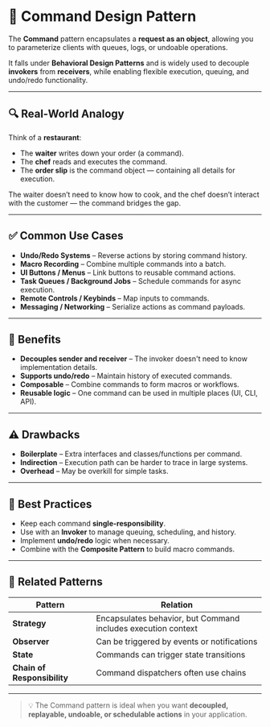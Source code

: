 # 🧾 Command Design Pattern

The **Command** pattern encapsulates a **request as an object**, allowing you to parameterize clients with queues, logs, or undoable operations.

It falls under **Behavioral Design Patterns** and is widely used to decouple **invokers** from **receivers**, while enabling flexible execution, queuing, and undo/redo functionality.

---

## 🔍 Real-World Analogy

Think of a **restaurant**:

- The **waiter** writes down your order (a command).
- The **chef** reads and executes the command.
- The **order slip** is the command object — containing all details for execution.

The waiter doesn’t need to know how to cook, and the chef doesn’t interact with the customer — the command bridges the gap.

---

## ✅ Common Use Cases

- **Undo/Redo Systems** – Reverse actions by storing command history.
- **Macro Recording** – Combine multiple commands into a batch.
- **UI Buttons / Menus** – Link buttons to reusable command actions.
- **Task Queues / Background Jobs** – Schedule commands for async execution.
- **Remote Controls / Keybinds** – Map inputs to commands.
- **Messaging / Networking** – Serialize actions as command payloads.

---

## 🧠 Benefits

- **Decouples sender and receiver** – The invoker doesn't need to know implementation details.
- **Supports undo/redo** – Maintain history of executed commands.
- **Composable** – Combine commands to form macros or workflows.
- **Reusable logic** – One command can be used in multiple places (UI, CLI, API).

---

## ⚠️ Drawbacks

- **Boilerplate** – Extra interfaces and classes/functions per command.
- **Indirection** – Execution path can be harder to trace in large systems.
- **Overhead** – May be overkill for simple tasks.

---

## 📌 Best Practices

- Keep each command **single-responsibility**.
- Use with an **Invoker** to manage queuing, scheduling, and history.
- Implement **undo/redo** logic when necessary.
- Combine with the **Composite Pattern** to build macro commands.

---

## 🔗 Related Patterns

| Pattern                     | Relation                                                      |
| --------------------------- | ------------------------------------------------------------- |
| **Strategy**                | Encapsulates behavior, but Command includes execution context |
| **Observer**                | Can be triggered by events or notifications                   |
| **State**                   | Commands can trigger state transitions                        |
| **Chain of Responsibility** | Command dispatchers often use chains                          |

---

> 💡 The Command pattern is ideal when you want **decoupled, replayable, undoable, or schedulable actions** in your application.
